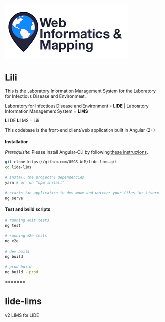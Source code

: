 
![WiM](wimlogo.png)

Lili 
============
This is the Laboratory Information Management System for the Laboratory for Infectious Disease and Environment.

Laboratory for Infectious Disease and Environment = **LIDE**  | Laboratory Information Management System = **LIMS**


**LI** DE  **LI** MS  = Lili 

This codebase is the front-end client/web application built in Angular (2+)


#### Installation
*Prerequisite*: Please install Angular-CLI by following [these instructions](https://github.com/angular/angular-cli#installation).

```bash
git clone https://github.com/USGS-WiM/lide-lims.git
cd lide-lims

# install the project's dependencies
yarn # or run "npm install"

# starts the application in dev mode and watches your files for livereload
ng serve
```

#### Test and build scripts

```bash
# running unit tests
ng test

# running e2e tests
ng e2e

# dev build
ng build

# prod build
ng build --prod
```
=======
# lide-lims
v2 LIMS for LIDE

